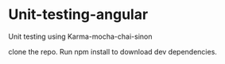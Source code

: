 # Unit-testing-angular
Unit testing using Karma-mocha-chai-sinon

clone the repo.
Run npm install to download dev dependencies.


